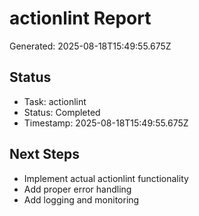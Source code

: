 # actionlint Report

Generated: 2025-08-18T15:49:55.675Z

## Status
- Task: actionlint
- Status: Completed
- Timestamp: 2025-08-18T15:49:55.675Z

## Next Steps
- Implement actual actionlint functionality
- Add proper error handling
- Add logging and monitoring
